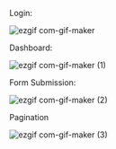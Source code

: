 
Login:

![ezgif com-gif-maker](https://user-images.githubusercontent.com/71021065/159151663-12bc29e2-e37e-4eb1-9227-9c197b07c5ce.gif)

Dashboard:

![ezgif com-gif-maker (1)](https://user-images.githubusercontent.com/71021065/159151747-fd17f7a2-1d23-4404-9ea5-094ff8c7f506.gif)

Form Submission:

![ezgif com-gif-maker (2)](https://user-images.githubusercontent.com/71021065/159151827-bf0230ac-a37c-4b94-b4a4-f69dea16c1c4.gif)

Pagination

![ezgif com-gif-maker (3)](https://user-images.githubusercontent.com/71021065/159151907-933f021a-a8c5-4221-b5cd-5164a37fe1fa.gif)
